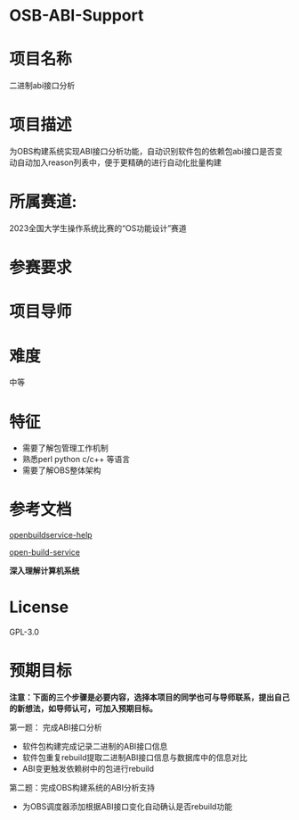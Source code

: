 # OSB-ABI-Support
# **项目名称**

二进制abi接口分析

# **项目描述**

为OBS构建系统实现ABI接口分析功能，自动识别软件包的依赖包abi接口是否变动自动加入reason列表中，便于更精确的进行自动化批量构建

# **所属赛道:**

2023全国大学生操作系统比赛的“OS功能设计”赛道

# **参赛要求**


# **项目导师**


# **难度**

中等


# 特征

* 需要了解包管理工作机制
* 熟悉perl python c/c++ 等语言
* 需要了解OBS整体架构

# 参考文档

 [openbuildservice-help](https://openbuildservice.org/help/manuals/obs-user-guide/)

 [open-build-service](https://github.com/openSUSE/open-build-service)

 **深入理解计算机系统**

# License

GPL-3.0


# 预期目标

**注意：下面的三个步骤是必要内容，选择本项目的同学也可与导师联系，提出自己的新想法，如导师认可，可加入预期目标。**

第一题： 完成ABI接口分析

* 软件包构建完成记录二进制的ABI接口信息
* 软件包重复rebuild提取二进制ABI接口信息与数据库中的信息对比
* ABI变更触发依赖树中的包进行rebuild

第二题：完成OBS构建系统的ABI分析支持

* 为OBS调度器添加根据ABI接口变化自动确认是否rebuild功能

